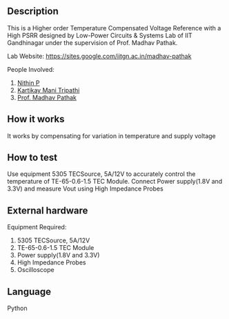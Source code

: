 ## Description
This is a Higher order Temperature Compensated Voltage Reference with a High PSRR designed by Low-Power Circuits & Systems Lab of IIT Gandhinagar under the supervision of Prof. Madhav Pathak.

Lab Website: https://sites.google.com/iitgn.ac.in/madhav-pathak

People Involved:
1. [Nithin P](https://www.linkedin.com/in/nithin-purushothama-70664727b/)
2. [Kartikay Mani Tripathi](https://www.linkedin.com/in/kartikay-mani-tripathi-64a7b68b/)
3. [Prof. Madhav Pathak](https://iitgn.ac.in/faculty/ee/fac-madhav)

## How it works

It works by compensating for variation in temperature and supply voltage

## How to test

Use equipment 5305 TECSource, 5A/12V to accurately control the temperature of TE-65-0.6-1.5 TEC Module. Connect Power supply(1.8V and 3.3V) and measure Vout using High Impedance Probes

## External hardware

Equipment Required:
1. 5305 TECSource, 5A/12V
2. TE-65-0.6-1.5 TEC Module
3. Power supply(1.8V and 3.3V)
4. High Impedance Probes
5. Oscilloscope

## Language   
Python
